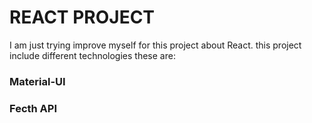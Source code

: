 # REACT PROJECT
I am just trying improve myself for this project about React.
this project include different technologies these are:

### Material-UI
### Fecth API
